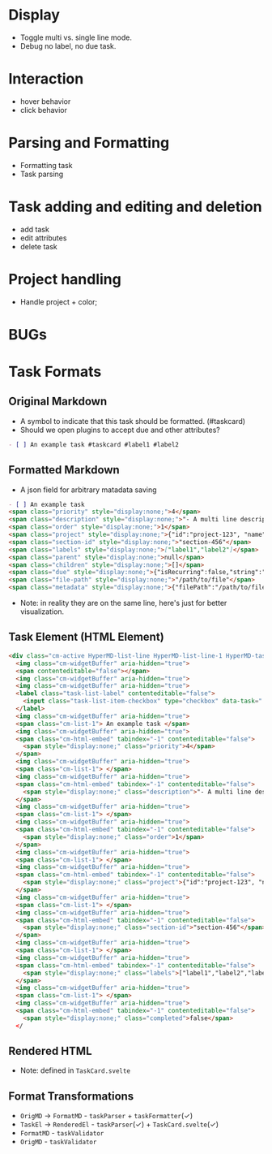 
# Display
- Toggle multi vs. single line mode.
- Debug no label, no due task.

# Interaction
- hover behavior
- click behavior

# Parsing and Formatting
- Formatting task
- Task parsing


# Task adding and editing and deletion
- add task
- edit attributes
- delete task

# Project handling
- Handle project + color;


# BUGs


# Task Formats

## Original Markdown

- A symbol to indicate that this task should be formatted. (#taskcard)
- Should we open plugins to accept due and other attributes?

```markdown
- [ ] An example task #taskcard #label1 #label2
```

## Formatted Markdown

- A json field for arbitrary matadata saving

```markdown
- [ ] An example task
<span class="priority" style="display:none;">4</span> 
<span class="description" style="display:none;">"- A multi line description.\n- the second line."</span> 
<span class="order" style="display:none;">1</span> 
<span class="project" style="display:none;">{"id":"project-123", "name":"Project Name"}</span> 
<span class="section-id" style="display:none;">"section-456"</span> 
<span class="labels" style="display:none;">["label1","label2"]</span> 
<span class="parent" style="display:none;">null</span> 
<span class="children" style="display:none;">[]</span> 
<span class="due" style="display:none;">{"isRecurring":false,"string":"2023-08-15","date":"2024-08-15","datetime":null,"timezone":null}</span> 
<span class="file-path" style="display:none;">"/path/to/file"</span>
<span class="metadata" style="display:none;">{"filePath":"/path/to/file"}</span>
```

- Note: in reality they are on the same line, here's just for better visualization.

## Task Element (HTML Element)

```html
<div class="cm-active HyperMD-list-line HyperMD-list-line-1 HyperMD-task-line cm-line" data-task=" " style="text-indent:-23px;padding-inline-start:27px">
  <img class="cm-widgetBuffer" aria-hidden="true">
  <span contenteditable="false"></span>
  <img class="cm-widgetBuffer" aria-hidden="true">
  <img class="cm-widgetBuffer" aria-hidden="true">
  <label class="task-list-label" contenteditable="false">
    <input class="task-list-item-checkbox" type="checkbox" data-task=" ">
  </label>
  <img class="cm-widgetBuffer" aria-hidden="true">
  <span class="cm-list-1"> An example task </span>
  <img class="cm-widgetBuffer" aria-hidden="true">
  <span class="cm-html-embed" tabindex="-1" contenteditable="false">
    <span style="display:none;" class="priority">4</span>
  </span>
  <img class="cm-widgetBuffer" aria-hidden="true">
  <span class="cm-list-1"> </span>
  <img class="cm-widgetBuffer" aria-hidden="true">
  <span class="cm-html-embed" tabindex="-1" contenteditable="false">
    <span style="display:none;" class="description">"- A multi line description.\n- the second line."</span>
  </span>
  <img class="cm-widgetBuffer" aria-hidden="true">
  <span class="cm-list-1"> </span>
  <img class="cm-widgetBuffer" aria-hidden="true">
  <span class="cm-html-embed" tabindex="-1" contenteditable="false">
    <span style="display:none;" class="order">1</span>
  </span>
  <img class="cm-widgetBuffer" aria-hidden="true">
  <span class="cm-list-1"> </span>
  <img class="cm-widgetBuffer" aria-hidden="true">
  <span class="cm-html-embed" tabindex="-1" contenteditable="false">
    <span style="display:none;" class="project">{"id":"project-123", "name":"Project Name"}</span>
  </span>
  <img class="cm-widgetBuffer" aria-hidden="true">
  <span class="cm-list-1"> </span>
  <img class="cm-widgetBuffer" aria-hidden="true">
  <span class="cm-html-embed" tabindex="-1" contenteditable="false">
    <span style="display:none;" class="section-id">"section-456"</span>
  </span>
  <img class="cm-widgetBuffer" aria-hidden="true">
  <span class="cm-list-1"> </span>
  <img class="cm-widgetBuffer" aria-hidden="true">
  <span class="cm-html-embed" tabindex="-1" contenteditable="false">
    <span style="display:none;" class="labels">["label1","label2","label3","label4","label5"]</span>
  </span>
  <img class="cm-widgetBuffer" aria-hidden="true">
  <span class="cm-list-1"> </span>
  <img class="cm-widgetBuffer" aria-hidden="true">
  <span class="cm-html-embed" tabindex="-1" contenteditable="false">
    <span style="display:none;" class="completed">false</span>
  </
```


## Rendered HTML

- Note: defined in `TaskCard.svelte`

## Format Transformations
- `OrigMD` -> `FormatMD` - `taskParser` + `taskFormatter`(✓)
- `TaskEl` -> `RenderedEl` - `taskParser`(✓) + `TaskCard.svelte`(✓)
- `FormatMD` - `taskValidator`
- `OrigMD` - `taskValidator`